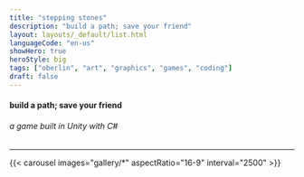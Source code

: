 ```yaml
---
title: "stepping stones"
description: "build a path; save your friend"
layout: layouts/_default/list.html
languageCode: "en-us"
showHero: true
heroStyle: big
tags: ["oberlin", "art", "graphics", "games", "coding"]
draft: false
---
```

#### build a path; save your friend
###### a game built in Unity with C#
---

{{< carousel images="gallery/*" aspectRatio="16-9" interval="2500" >}}
